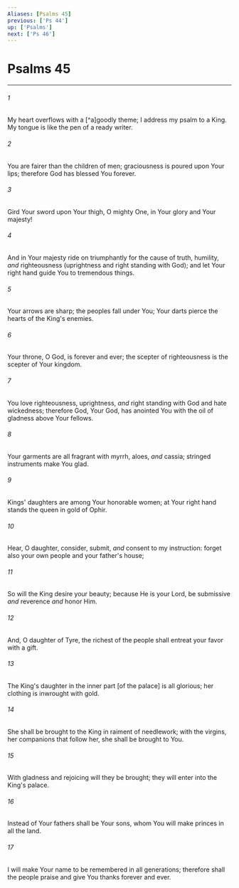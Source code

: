 ```yaml
---
Aliases: [Psalms 45]
previous: ['Ps 44']
up: ['Psalms']
next: ['Ps 46']
---
```

# Psalms 45

***














###### 1 






My heart overflows with a [^a]goodly theme; I address my psalm to a King. My tongue is like the pen of a ready writer. 













###### 2 






You are fairer than the children of men; graciousness is poured upon Your lips; therefore God has blessed You forever. 













###### 3 






Gird Your sword upon Your thigh, O mighty One, in Your glory and Your majesty! 













###### 4 






And in Your majesty ride on triumphantly for the cause of truth, humility, _and_ righteousness (uprightness and right standing with God); and let Your right hand guide You to tremendous things. 













###### 5 






Your arrows are sharp; the peoples fall under You; Your darts pierce the hearts of the King's enemies. 













###### 6 






Your throne, O God, is forever and ever; the scepter of righteousness is the scepter of Your kingdom. 













###### 7 






You love righteousness, uprightness, _and_ right standing with God and hate wickedness; therefore God, Your God, has anointed You with the oil of gladness above Your fellows. 













###### 8 






Your garments are all fragrant with myrrh, aloes, _and_ cassia; stringed instruments make You glad. 













###### 9 






Kings' daughters are among Your honorable women; at Your right hand stands the queen in gold of Ophir. 













###### 10 






Hear, O daughter, consider, submit, _and_ consent to my instruction: forget also your own people and your father's house; 













###### 11 






So will the King desire your beauty; because He is your Lord, be submissive _and_ reverence _and_ honor Him. 













###### 12 






And, O daughter of Tyre, the richest of the people shall entreat your favor with a gift. 













###### 13 






The King's daughter in the inner part [of the palace] is all glorious; her clothing is inwrought with gold. 













###### 14 






She shall be brought to the King in raiment of needlework; with the virgins, her companions that follow her, she shall be brought to You. 













###### 15 






With gladness and rejoicing will they be brought; they will enter into the King's palace. 













###### 16 






Instead of Your fathers shall be Your sons, whom You will make princes in all the land. 













###### 17 






I will make Your name to be remembered in all generations; therefore shall the people praise and give You thanks forever and ever.

